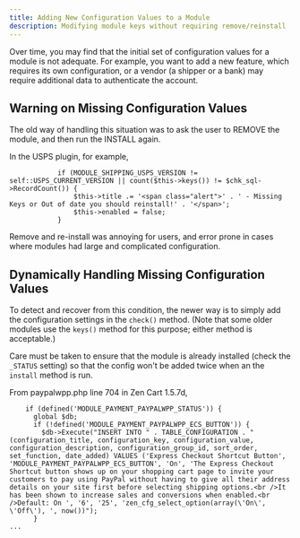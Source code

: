 ```yaml
---
title: Adding New Configuration Values to a Module
description: Modifying module keys without requiring remove/reinstall
---
```


Over time, you may find that the initial set of configuration values for a module is not adequate.  For example, you want to add a new feature, which requires its own configuration, or a vendor (a shipper or a bank) may require additional data to authenticate the account. 

## Warning on Missing Configuration Values 

The old way of handling this situation was to ask the user to REMOVE the module, and then run the INSTALL again.  

In the USPS plugin, for example, 

```
            if (MODULE_SHIPPING_USPS_VERSION != self::USPS_CURRENT_VERSION || count($this->keys()) != $chk_sql->RecordCount()) {
                $this->title .= '<span class="alert">' . ' - Missing Keys or Out of date you should reinstall!' . '</span>';
                $this->enabled = false;
            }
```

Remove and re-install was annoying for users, and error prone in cases where modules had large and complicated configuration. 

## Dynamically Handling Missing Configuration Values 

To detect and recover from this condition, the newer way is to simply add the configuration settings in the `check()` method.   (Note that some older modules use the `keys()` method for this purpose; either method is acceptable.)

Care must be taken to ensure that the module is already installed (check the `_STATUS` setting) so that the config won't be added twice when an the `install` method is run. 

From paypalwpp.php line 704 in Zen Cart 1.5.7d, 


```
    if (defined('MODULE_PAYMENT_PAYPALWPP_STATUS')) {
      global $db;
      if (!defined('MODULE_PAYMENT_PAYPALWPP_ECS_BUTTON')) {
        $db->Execute("INSERT INTO " . TABLE_CONFIGURATION . " (configuration_title, configuration_key, configuration_value, configuration_description, configuration_group_id, sort_order, set_function, date_added) VALUES ('Express Checkout Shortcut Button', 'MODULE_PAYMENT_PAYPALWPP_ECS_BUTTON', 'On', 'The Express Checkout Shortcut button shows up on your shopping cart page to invite your customers to pay using PayPal without having to give all their address details on your site first before selecting shipping options.<br />It has been shown to increase sales and conversions when enabled.<br />Default: On ', '6', '25', 'zen_cfg_select_option(array(\'On\', \'Off\'), ', now())");
      }
...
```
